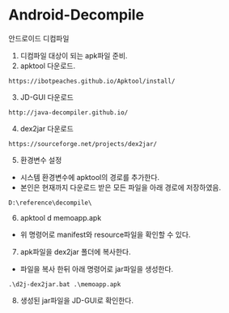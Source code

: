 # Android-Decompile
안드로이드 디컴파일

1. 디컴파일 대상이 되는 apk파일 준비.
2. apktool 다운로드.
```
https://ibotpeaches.github.io/Apktool/install/
```
3. JD-GUI 다운로드
```
http://java-decompiler.github.io/
```
4. dex2jar 다운로드
```
https://sourceforge.net/projects/dex2jar/
```
5. 환경변수 설정
* 시스템 환경변수에 apktool의 경로를 추가한다.
* 본인은 현재까지 다운로드 받은 모든 파일을 아래 경로에 저장하였음.
```
D:\reference\decompile\
```
6. apktool d memoapp.apk
* 위 명령어로 manifest와 resource파일을 확인할 수 있다.

7. apk파일을 dex2jar 폴더에 복사한다.
* 파일을 복사 한뒤 아래 명령어로 jar파일을 생성한다.
```
.\d2j-dex2jar.bat .\memoapp.apk
```

8. 생성된 jar파일을 JD-GUI로 확인한다.



